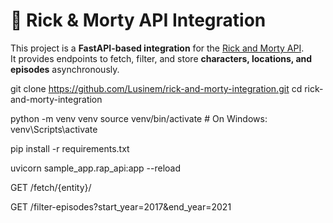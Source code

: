 # 🚀 Rick & Morty API Integration

This project is a **FastAPI-based integration** for the [Rick and Morty API](https://rickandmortyapi.com/).  
It provides endpoints to fetch, filter, and store **characters, locations, and episodes** asynchronously.


git clone https://github.com/Lusinem/rick-and-morty-integration.git
cd rick-and-morty-integration


python -m venv venv
source venv/bin/activate  # On Windows: venv\Scripts\activate


pip install -r requirements.txt


uvicorn sample_app.rap_api:app --reload


GET /fetch/{entity}/

GET /filter-episodes?start_year=2017&end_year=2021